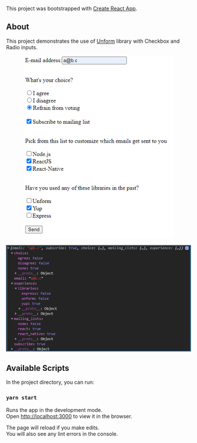 This project was bootstrapped with [Create React App](https://github.com/facebook/create-react-app).

## About

This project demonstrates the use of [Unform](https://github.com/Rocketseat/unform) library with Checkbox and Radio inputs.

<p align="center"><img alt="Form with checkbox and radio inputs" src="docs/unform form with checkboxes.PNG" /></p>

<p align="center"><img alt="Unform formData" src="docs/unform formData.PNG" /></p>

## Available Scripts

In the project directory, you can run:

### `yarn start`

Runs the app in the development mode.<br />
Open [http://localhost:3000](http://localhost:3000) to view it in the browser.

The page will reload if you make edits.<br />
You will also see any lint errors in the console.
